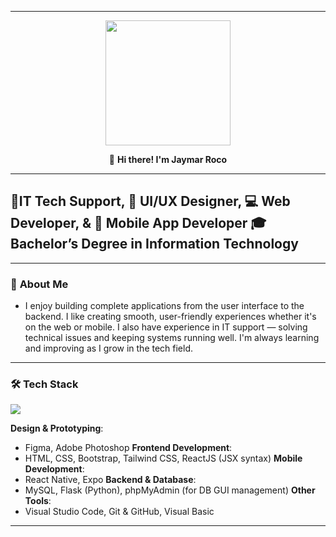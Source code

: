 
---

<div id="header" align="center">
  <img src="https://media4.giphy.com/media/v1.Y2lkPTc5MGI3NjExcTVqY3YzM2swd3A1Z3kwMHRvcXI1MHkwNW95ZWowczhtaml3ZnlmdiZlcD12MV9pbnRlcm5hbF9naWZfYnlfaWQmY3Q9Zw/bGgsc5mWoryfgKBx1u/giphy.gif" height="200"/>

 👋 **Hi there! I'm Jaymar Roco**
</div>

---
🔧**IT Tech Support**,
🎨 **UI/UX Designer**, 💻 **Web Developer**,  & 📱 **Mobile App Developer**
🎓 **Bachelor’s Degree in Information Technology**
---
---
### 🚀 **About Me**
- I enjoy building complete applications from the user interface to the backend. I like creating smooth, user-friendly experiences whether it's on the web or mobile. I also have experience in IT support — solving technical issues and keeping systems running well. I'm always learning and improving as I grow in the tech field.
---

### 🛠 **Tech Stack**
<p align="left">
  <a href="https://skillicons.dev">
    <img src="https://skillicons.dev/icons?i=figma,ps,html,css,bootstrap,tailwindcss,js,react,mysql,py,php,vscode,github,visualstudio" />
  </a>
</p>

**Design & Prototyping**:
- Figma, Adobe Photoshop
**Frontend Development**:
- HTML, CSS, Bootstrap, Tailwind CSS, ReactJS (JSX syntax)
**Mobile Development**:
- React Native, Expo
**Backend & Database**:
- MySQL, Flask (Python), phpMyAdmin (for DB GUI management)
**Other Tools**:
- Visual Studio Code, Git & GitHub, Visual Basic

---


<!--

Style	Syntax	Keyboard shortcut	Example	Output
Bold	** ** or __ __	Command+B (Mac) or Ctrl+B (Windows/Linux)	**This is bold text**	This is bold text
Italic	* * or _ _     	Command+I (Mac) or Ctrl+I (Windows/Linux)	_This text is italicized_	This text is italicized
Strikethrough	~~ ~~	None	~~This was mistaken text~~	This was mistaken text
Bold and nested italic	** ** and _ _	None	**This text is _extremely_ important**	This text is extremely important
All bold and italic	*** ***	None	***All this text is important***	All this text is important
Subscript	<sub> </sub>	None	This is a <sub>subscript</sub> text	This is a subscript text
Superscript	<sup> </sup>	None	This is a <sup>superscript</sup> text	This is a superscript text
Underline	<ins> </ins>	None	This is an <ins>underlined</ins> text	This text is underlined
-->
